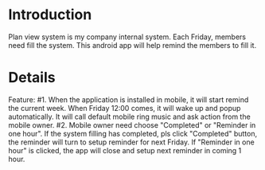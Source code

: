 # Introduction #

Plan view system is my company internal system. Each Friday, members need fill the system. This android app will help remind the members to fill it.


# Details #

Feature:
#1. When the application is installed in mobile, it will start remind the current week. When Friday 12:00 comes, it will wake up and popup automatically. It will  call default mobile ring music and ask action from the mobile owner.
#2. Mobile owner need choose "Completed" or "Reminder in one hour". If the system filling has completed, pls click "Completed" button, the reminder will turn to setup reminder for next Friday. If "Reminder in one hour" is clicked, the app will close and setup next reminder in coming 1 hour.
